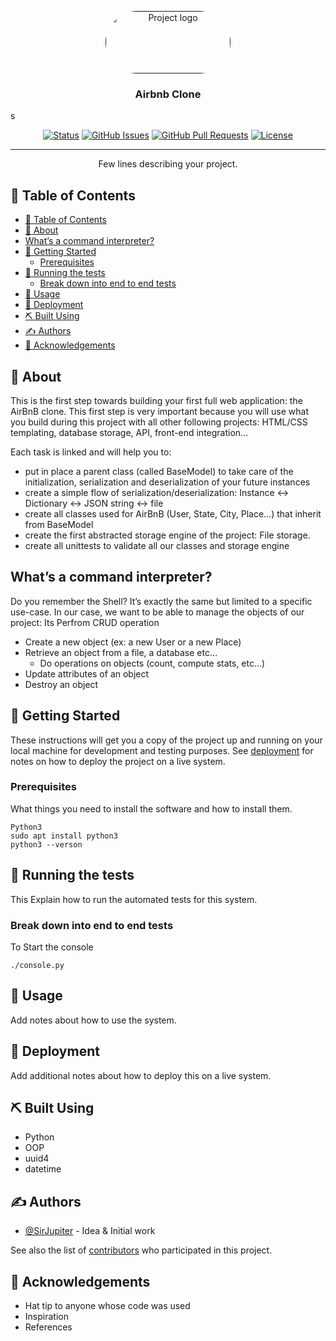 <p align="center">
  <a href="" rel="noopener">
 <img width=200px height=100px src="./images.png" alt="Project logo" style = "border-radius: 100px"></a>
</p>

<h3 align="center">Airbnb Clone</h3>
s
<div align="center">

[![Status](https://img.shields.io/badge/status-active-success.svg)]()
[![GitHub Issues](https://img.shields.io/github/issues/kylelobo/The-Documentation-Compendium.svg)](https://github.com/kylelobo/The-Documentation-Compendium/issues)
[![GitHub Pull Requests](https://img.shields.io/github/issues-pr/kylelobo/The-Documentation-Compendium.svg)](https://github.com/kylelobo/The-Documentation-Compendium/pulls)
[![License](https://img.shields.io/badge/license-MIT-blue.svg)](/LICENSE)

</div>

---

<p align="center"> Few lines describing your project.
    <br> 
</p>

## 📝 Table of Contents

- [📝 Table of Contents](#-table-of-contents)
- [🧐 About ](#-about-)
- [What’s a command interpreter?](#whats-a-command-interpreter)
- [🏁 Getting Started ](#-getting-started-)
  - [Prerequisites](#prerequisites)
- [🔧 Running the tests ](#-running-the-tests-)
  - [Break down into end to end tests](#break-down-into-end-to-end-tests)
- [🎈 Usage ](#-usage-)
- [🚀 Deployment ](#-deployment-)
- [⛏️ Built Using ](#️-built-using-)
- [✍️ Authors ](#️-authors-)
- [🎉 Acknowledgements ](#-acknowledgements-)

## 🧐 About <a name = "about"></a>

This is the first step towards building your first full web application: the AirBnB clone. This first step is very important because you will use what you build during this project with all other following projects: HTML/CSS templating, database storage, API, front-end integration…

Each task is linked and will help you to:

- put in place a parent class (called BaseModel) to take care of the initialization, serialization and deserialization of your future instances
- create a simple flow of serialization/deserialization: Instance <-> Dictionary <-> JSON string <-> file
- create all classes used for AirBnB (User, State, City, Place…) that inherit from BaseModel
- create the first abstracted storage engine of the project: File storage.
- create all unittests to validate all our classes and storage engine

## What’s a command interpreter?

Do you remember the Shell? It’s exactly the same but limited to a specific use-case. In our case, we want to be able to manage the objects of our project:
Its Perfrom CRUD operation

- Create a new object (ex: a new User or a new Place)
- Retrieve an object from a file, a database etc…
  - Do operations on objects (count, compute stats, etc…)
- Update attributes of an object
- Destroy an object

## 🏁 Getting Started <a name = "getting_started"></a>

These instructions will get you a copy of the project up and running on your local machine for development and testing purposes. See [deployment](#deployment) for notes on how to deploy the project on a live system.

### Prerequisites

What things you need to install the software and how to install them.

```
Python3
sudo apt install python3
python3 --verson
```

## 🔧 Running the tests <a name = "tests"></a>

This Explain how to run the automated tests for this system.

### Break down into end to end tests

To Start the console

```python3
./console.py
```

## 🎈 Usage <a name="usage"></a>

Add notes about how to use the system.

## 🚀 Deployment <a name = "deployment"></a>

Add additional notes about how to deploy this on a live system.

## ⛏️ Built Using <a name = "built_using"></a>

- Python
- OOP
- uuid4
- datetime

## ✍️ Authors <a name = "authors"></a>

- [@SirJupiter](https://github.com/SirJupiter) - Idea & Initial work

See also the list of [contributors](https://github.com/kylelobo/The-Documentation-Compendium/contributors) who participated in this project.

## 🎉 Acknowledgements <a name = "acknowledgement"></a>

- Hat tip to anyone whose code was used
- Inspiration
- References